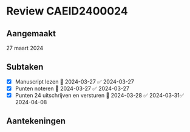 # Review CAEID2400024
## Aangemaakt 
27 maart 2024
## Subtaken
- [x] Manuscript lezen 📅 2024-03-27 ✅ 2024-03-27
- [x] Punten noteren 📅 2024-03-27 ✅ 2024-03-27
- [x] Punten 24 uitschrijven en versturen 📅 2024-03-28 ✅ 2024-03-31✅ 2024-04-08

## Aantekeningen 